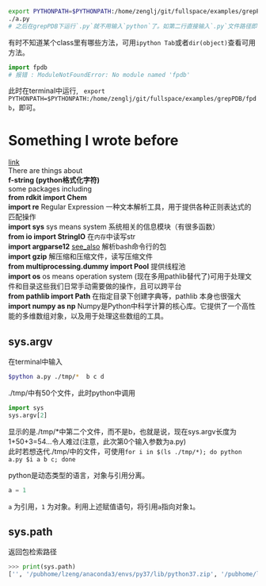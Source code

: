 ```bash
export PYTHONPATH=$PYTHONPATH:/home/zenglj/git/fullspace/examples/grepPDB
./a.py
# 之后在grepPDB下运行`.py`就不用输入`python`了。如第二行直接输入`.py`文件路径即可。
```

有时不知道某个class里有哪些方法，可用`ipython Tab`或者`dir(object)`查看可用方法。
```python
import fpdb
# 报错 : ModuleNotFoundError: No module named 'fpdb'
```
此时在terminal中运行, ` export PYTHONPATH=$PYTHONPATH:/home/zenglj/git/fullspace/examples/grepPDB/fpdb`，即可。




# Something I wrote before
[link](https://github.com/elifzeng/extract-fragment/blob/master/README.md)  
There are things about   
**f-string (python格式化字符)**   
some packages including   
**from rdkit import Chem**  
**import re** Regular Expression 一种文本解析工具，用于提供各种正则表达式的匹配操作  
**import sys** sys means system 系统相关的信息模块（有很多函数）  
**from io import StringIO** 在`内存`中读写str  
**import argparse12** [see_also](https://www.jianshu.com/p/fef2d215b91d) 解析bash命令行的包  
**import gzip** 解压缩和压缩文件，读写压缩文件  
**from multiprocessing.dummy import Pool** 提供线程池  
**import os** os means operation system (现在多用pathlib替代了)可用于处理文件和目录这些我们日常手动需要做的操作，且可以跨平台  
**from pathlib import Path** 在指定目录下创建字典等，pathlib 本身也很强大  
**import numpy as np** Numpy是Python中科学计算的核心库。它提供了一个高性能的多维数组对象，以及用于处理这些数组的工具。  

## sys.argv  

在terminal中输入

```bash
$python a.py ./tmp/*  b c d
```

./tmp/中有50个文件，此时python中调用  

```python
import sys
sys.argv[2]
```

显示的是./tmp/*中第二个文件，而不是b，也就是说，现在sys.argv长度为1+50+3=54...令人难过(注意，此次第0个输入参数为a.py)  
此时若想迭代./tmp/中的文件，可使用`for i in $(ls ./tmp/*); do python a.py $i a b c; done`  

python是动态类型的语言，对象与引用分离。
```python
a = 1
```
`a` 为引用，`1` 为对象。利用上述赋值语句，将引用`a`指向对象`1`。   

## sys.path
返回包检索路径
```python
>>> print(sys.path)
['', '/pubhome/lzeng/anaconda3/envs/py37/lib/python37.zip', '/pubhome/lzeng/anaconda3/envs/py37/lib/python3.7', '/pubhome/lzeng/anaconda3/envs/py37/lib/python3.7/lib-dynload', '/pubhome/lzeng/.local/lib/python3.7/site-packages', '/pubhome/lzeng/anaconda3/envs/py37/lib/python3.7/site-packages']
```
